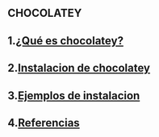 ## CHOCOLATEY
## 1.[¿Qué es chocolatey?]()
## 2.[Instalacion de chocolatey]()
## 3.[Ejemplos de instalacion]()
## 4.[Referencias]()

